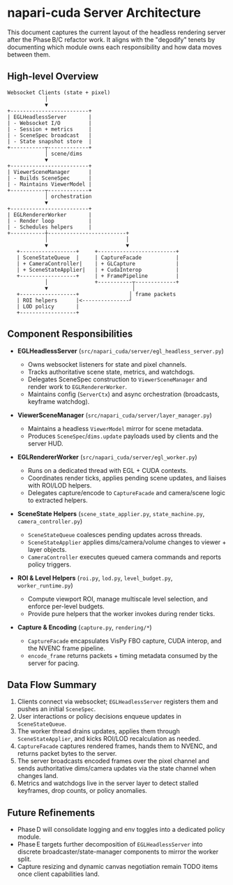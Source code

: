 # napari-cuda Server Architecture

This document captures the current layout of the headless rendering server after the Phase B/C refactor work. It aligns with the "degodify" tenets by documenting which module owns each responsibility and how data moves between them.

## High-level Overview

```text
Websocket Clients (state + pixel)
            │
            ▼
+-------------------------+
| EGLHeadlessServer       |
| - Websocket I/O         |
| - Session + metrics     |
| - SceneSpec broadcast   |
| - State snapshot store  |
+-----------┬-------------+
            │ scene/dims
            ▼
+-------------------------+
| ViewerSceneManager      |
| - Builds SceneSpec      |
| - Maintains ViewerModel |
+-----------┬-------------+
            │ orchestration
            ▼
+-------------------------+
| EGLRendererWorker       |
| - Render loop           |
| - Schedules helpers     |
+-----------┼-------------------------+
            │                         │
            ▼                         ▼
   +------------------+     +-------------------------+
   | SceneStateQueue  |     | CaptureFacade           |
   | + CameraController|    | + GLCapture             |
   | + SceneStateApplier|   | + CudaInterop           |
   +------------------+     | + FramePipeline         |
            │               +-----------┬-------------+
            ▼                           │
   +------------------+                │ frame packets
   | ROI helpers      |<---------------┘
   | LOD policy       |
   +------------------+
```

## Component Responsibilities

- **EGLHeadlessServer** (`src/napari_cuda/server/egl_headless_server.py`)
  - Owns websocket listeners for state and pixel channels.
  - Tracks authoritative scene state, metrics, and watchdogs.
  - Delegates SceneSpec construction to `ViewerSceneManager` and render work to `EGLRendererWorker`.
  - Maintains config (`ServerCtx`) and async orchestration (broadcasts, keyframe watchdog).

- **ViewerSceneManager** (`src/napari_cuda/server/layer_manager.py`)
  - Maintains a headless `ViewerModel` mirror for scene metadata.
  - Produces `SceneSpec`/`dims.update` payloads used by clients and the server HUD.

- **EGLRendererWorker** (`src/napari_cuda/server/egl_worker.py`)
  - Runs on a dedicated thread with EGL + CUDA contexts.
  - Coordinates render ticks, applies pending scene updates, and liaises with ROI/LOD helpers.
  - Delegates capture/encode to `CaptureFacade` and camera/scene logic to extracted helpers.

- **SceneState Helpers** (`scene_state_applier.py`, `state_machine.py`, `camera_controller.py`)
  - `SceneStateQueue` coalesces pending updates across threads.
  - `SceneStateApplier` applies dims/camera/volume changes to viewer + layer objects.
  - `CameraController` executes queued camera commands and reports policy triggers.

- **ROI & Level Helpers** (`roi.py`, `lod.py`, `level_budget.py`, `worker_runtime.py`)
  - Compute viewport ROI, manage multiscale level selection, and enforce per-level budgets.
  - Provide pure helpers that the worker invokes during render ticks.

- **Capture & Encoding** (`capture.py`, `rendering/*`)
  - `CaptureFacade` encapsulates VisPy FBO capture, CUDA interop, and the NVENC frame pipeline.
  - `encode_frame` returns packets + timing metadata consumed by the server for pacing.

## Data Flow Summary

1. Clients connect via websocket; `EGLHeadlessServer` registers them and pushes an initial `SceneSpec`.
2. User interactions or policy decisions enqueue updates in `SceneStateQueue`.
3. The worker thread drains updates, applies them through `SceneStateApplier`, and kicks ROI/LOD recalculation as needed.
4. `CaptureFacade` captures rendered frames, hands them to NVENC, and returns packet bytes to the server.
5. The server broadcasts encoded frames over the pixel channel and sends authoritative dims/camera updates via the state channel when changes land.
6. Metrics and watchdogs live in the server layer to detect stalled keyframes, drop counts, or policy anomalies.

## Future Refinements

- Phase D will consolidate logging and env toggles into a dedicated policy module.
- Phase E targets further decomposition of `EGLHeadlessServer` into discrete broadcaster/state-manager components to mirror the worker split.
- Capture resizing and dynamic canvas negotiation remain TODO items once client capabilities land.
